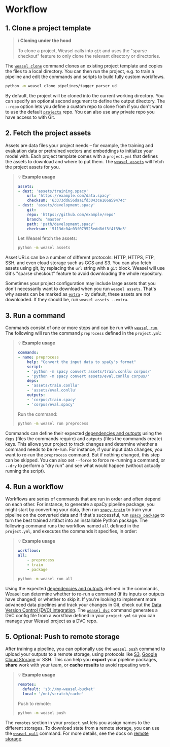 # Workflow

## 1. Clone a project template

> :information_source: **Cloning under the hood**
>
> To clone a project, Weasel calls into `git` and uses the "sparse checkout"
> feature to only clone the relevant directory or directories.

The [`weasel clone`](../cli.md#clipboard-clone) command clones an existing
project template and copies the files to a local directory. You can then run the
project, e.g. to train a pipeline and edit the commands and scripts to build
fully custom workflows.

```bash
python -m weasel clone pipelines/tagger_parser_ud
```

By default, the project will be cloned into the current working directory. You
can specify an optional second argument to define the output directory. The
`--repo` option lets you define a custom repo to clone from if you don't want to
use the default [`projects`](https://github.com/explosion/projects) repo. You can
also use any private repo you have access to with Git.

## 2. Fetch the project assets

Assets are data files your project needs – for example, the training and
evaluation data or pretrained vectors and embeddings to initialize your model
with. Each project template comes with a `project.yml` that defines the assets
to download and where to put them. The [`weasel assets`](../cli.md#open_file_folder-assets)
will fetch the project assets for you.

> :bulb: **Example usage**
>
> ```yaml title="project.yml"
> assets:
> - dest: 'assets/training.spacy'
>     url: 'https://example.com/data.spacy'
>     checksum: '63373dd656daa1fd3043ce166a59474c'
> - dest: 'assets/development.spacy'
>     git:
>     repo: 'https://github.com/example/repo'
>     branch: 'master'
>     path: 'path/development.spacy'
>     checksum: '5113dc04e03f079525edd8df3f4f39e3'
> ```
>
> Let Weasel fetch the assets:
>
> ```bash
> python -m weasel assets
> ```

Asset URLs can be a number of different protocols: HTTP, HTTPS, FTP, SSH, and
even cloud storage such as GCS and S3. You can also fetch assets using git, by
replacing the `url` string with a `git` block. Weasel will use Git's "sparse
checkout" feature to avoid downloading the whole repository.

Sometimes your project configuration may include large assets that you don't
necessarily want to download when you run `weasel assets`. That's why
assets can be marked as [`extra`](./directory-and-assets.md#data-assets) - by default, these assets
are not downloaded. If they should be, run `weasel assets --extra`.

## 3. Run a command

Commands consist of one or more steps and can be run with
[`weasel run`](../cli.md#rocket-run). The following will run the command
`preprocess` defined in the `project.yml`:

> :bulb: **Example usage**
>
> ```yaml title="project.yml"
> commands:
> - name: preprocess
>     help: "Convert the input data to spaCy's format"
>     script:
>     - 'python -m spacy convert assets/train.conllu corpus/'
>     - 'python -m spacy convert assets/eval.conllu corpus/'
>     deps:
>     - 'assets/train.conllu'
>     - 'assets/eval.conllu'
>     outputs:
>     - 'corpus/train.spacy'
>     - 'corpus/eval.spacy'
> ```
>
> Run the command:
>
> ```bash
> python -m weasel run preprocess
> ```

Commands can define their expected [dependencies and outputs](./directory-and-assets.md#dependencies-and-outputs)
using the `deps` (files the commands require) and `outputs` (files the commands
create) keys. This allows your project to track changes and determine whether a
command needs to be re-run. For instance, if your input data changes, you want
to re-run the `preprocess` command. But if nothing changed, this step can be
skipped. You can also set `--force` to force re-running a command, or `--dry` to
perform a "dry run" and see what would happen (without actually running the
script).

## 4. Run a workflow

Workflows are series of commands that are run in order and often depend on each
other. For instance, to generate a spaCy pipeline package, you might start by
converting your data, then run [`spacy train`](https://spacy.io/api/cli#train) to train your
pipeline on the converted data and if that's successful, run
[`spacy package`](https://spacy.io/api/cli#package) to turn the best trained artifact into an
installable Python package. The following command runs the workflow named `all`
defined in the `project.yml`, and executes the commands it specifies, in order:

> :bulb: **Example usage**
>
> ```yaml title="project.yml"
> workflows:
> all:
>     - preprocess
>     - train
>     - package
> ```
>
> ```bash
> python -m weasel run all
> ```

Using the expected [dependencies and outputs](./directory-and-assets.md#dependencies-and-outputs)
defined in the commands, Weasel can determine whether to re-run a command (if its inputs or
outputs have changed) or whether to skip it. If you're looking to implement more
advanced data pipelines and track your changes in Git, check out the
[Data Version Control (DVC) integration](./integrations.md#data-version-control-dvc). The
[`weasel dvc`](../cli.md#repeat-dvc) command generates a DVC config file
from a workflow defined in your `project.yml` so you can manage your Weasel
project as a DVC repo.

## 5. Optional: Push to remote storage

After training a pipeline, you can optionally use the
[`weasel push`](../cli.md#arrow_up-push) command to upload your outputs to
a remote storage, using protocols like [S3](https://aws.amazon.com/s3/),
[Google Cloud Storage](https://cloud.google.com/storage) or SSH. This can help
you **export** your pipeline packages, **share** work with your team, or **cache
results** to avoid repeating work.

> :bulb: **Example usage**
>
> ```yaml title="project.yml"
> remotes:
>   default: 's3://my-weasel-bucket'
>   local: '/mnt/scratch/cache'
> ```
>
> Push to remote:
>
> ```bash
> python -m weasel push
> ```

The `remotes` section in your `project.yml` lets you assign names to the
different storages. To download state from a remote storage, you can use the
[`weasel pull`](../cli.md#arrow_down-pull) command. For more details, see the
docs on [remote storage](./remote-storage.md).
